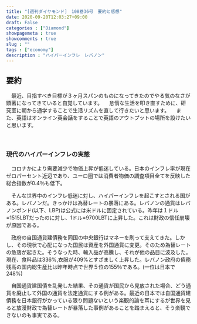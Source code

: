 ```yaml
---
title: "[週刊ダイヤモンド]　108巻36号　要約と感想"
date: 2020-09-20T12:03:27+09:00
draft: False
categories : ["Diamond"]
showpagemeta : true
showcomments : true
slug : ""
tags : ["economy"]
description : "ハイパーインフレ　レバノン"
---
```


## **要約**

　最近、目指すべき目標が３ヶ月スパンのものになってきたのでやる気のなさが顕著になってきていると自覚しています。
　怠惰な生活を叩き直すために、研究室に朝から通学することで生活リズムを直して行きたいと思います。
　また、英語はオンライン英会話をすることで英語のアウトプットの場所を設けたいと思います。

　
### **現代のハイパーインフレの実態**

　コロナかにより需要減少で物価上昇が低迷している。日本のインフレ率が現在ゼロパーセント近辺であり、ユーロ圏では消費者物価の調査項目全てを反映した総合指数が0.4％も低下。

　そんな世界中のインフレ低迷に対し、ハイパーインフレを起こすとされる国がある。レバノンだ。きっかけは為替レートの暴落にある。レバノンの通貨はレバノンポンド(以下、LBP)は公式には米ドルに固定されている。昨年は１ドル=1515LBTだったのに対し、1ドル=9700LBTに上昇した。これは財政の信任崩壊が原因である。

　政府の自国通貨建債務を同国の中央銀行はマネーを刷って支えてきた。しかし、その現状で心配になった国民は資産を外国通貨に変更。そのため為替レートの急落が起きた。そうなった時、輸入品が高騰し、それが他の品目に波及した。現在、食料品は336%,衣服が409%とすざましく上昇した。レバノン政府の債務残高の国内総生産比は昨年時点で世界５位の155％である。(一位は日本で248%)

　自国通貨建国債を乱発した結果、その通貨が国民から見放された場合、どう通貨を廃止して外国の通貨を法定通貨にする例がある。最近の日本では自国通貨建債務を日本銀行がかっている限り問題ないという楽観的論を耳にするが世界を見ると放漫財政で為替レートが暴落した事例があることを踏まえると、そう楽観できないのも事実である。


